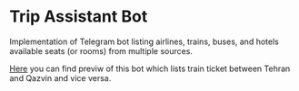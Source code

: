 # Trip Assistant Bot
Implementation of Telegram bot listing airlines, trains, buses, and hotels available seats (or rooms) from multiple sources.

[Here](https://t.me/MyTrainTicketAssistant_bot) you can find previw of this bot which lists train ticket between Tehran and Qazvin and vice versa.
